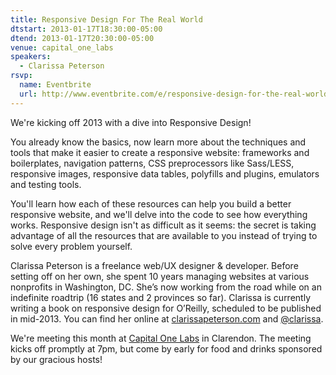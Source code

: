 ```yaml
---
title: Responsive Design For The Real World
dtstart: 2013-01-17T18:30:00-05:00
dtend: 2013-01-17T20:30:00-05:00
venue: capital_one_labs
speakers:
  - Clarissa Peterson
rsvp:
  name: Eventbrite
  url: http://www.eventbrite.com/e/responsive-design-for-the-real-world-tickets-5130457336
---
```


We're kicking off 2013 with a dive into Responsive Design!

You already know the basics, now learn more about the techniques and tools that make it easier to create a responsive website: frameworks and boilerplates, navigation patterns, CSS preprocessors like Sass/LESS, responsive images, responsive data tables, polyfills and plugins, emulators and testing tools.

You'll learn how each of these resources can help you build a better responsive website, and we'll delve into the code to see how everything works. Responsive design isn't as difficult as it seems: the secret is taking advantage of all the resources that are available to you instead of trying to solve every problem yourself.

Clarissa Peterson is a freelance web/UX designer & developer. Before setting off on her own, she spent 10 years managing websites at various nonprofits in Washington, DC. She’s now working from the road while on an indefinite roadtrip (16 states and 2 provinces so far). Clarissa is currently writing a book on responsive design for O’Reilly, scheduled to be published in mid-2013. You can find her online at [clarissapeterson.com](http://clarissapeterson.com) and [@clarissa](http://twitter.com/clarissa).

We're meeting this month at [Capital One Labs](https://capitalonelabs.com/) in Clarendon. The meeting kicks off promptly at 7pm, but come by early for food and drinks sponsored by our gracious hosts!